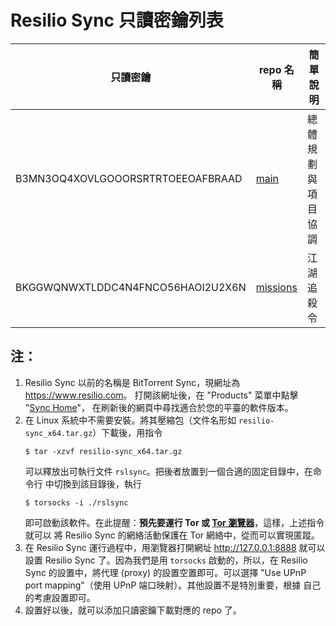 # Resilio Sync 只讀密鑰列表

只讀密鑰 | repo 名稱 | 簡單說明
---------|-----------|---------
B3MN3OQ4XOVLGOOORSRTRTOEEOAFBRAAD | [main](https://github.com/rebuild-roc/main) | 總體規劃與項目協調
BKGGWQNWXTLDDC4N4FNCO56HAOI2U2X6N | [missions](https://github.com/rebuild-roc/missions) | 江湖追殺令

## 注：

1. Resilio Sync 以前的名稱是 BitTorrent Sync，現網址為
    <https://www.resilio.com>。
    打開該網址後，在 "Products" 菜單中點擊
    "[Sync Home](https://www.resilio.com/individuals/)"，
    在刷新後的網頁中尋找適合於您的平臺的軟件版本。
2. 在 Linux 系統中不需要安裝。將其壓縮包（文件名形如
    `resilio-sync_x64.tar.gz`）下載後，用指令
    ```
    $ tar -xzvf resilio-sync_x64.tar.gz
    ```
    可以釋放出可執行文件 `rslsync`。把後者放置到一個合適的固定目錄中，在命令行
    中切換到該目錄後，執行
    ```
    $ torsocks -i ./rslsync
    ```
    即可啟動該軟件。在此提醒：**預先要運行 Tor 或
    [Tor 瀏覽器](https://www.torproject.org/download)**，這樣，上述指令就可以
    將 Resilio Sync 的網絡活動保護在 Tor 網絡中，從而可以實現匿蹤。
3. 在 Resilio Sync 運行過程中，用瀏覽器打開網址 <http://127.0.0.1:8888>
    就可以設置 Resilio Sync 了。因為我們是用 `torsocks` 啟動的，所以，在
    Resilio Sync 的設置中，將代理 (proxy) 的設置空置即可。可以選擇
    "Use UPnP port mapping"（使用 UPnP 端口映射）。其他設置不是特別重要，根據
    自己的考慮設置即可。
4. 設置好以後，就可以添加只讀密鑰下載對應的 repo 了。
